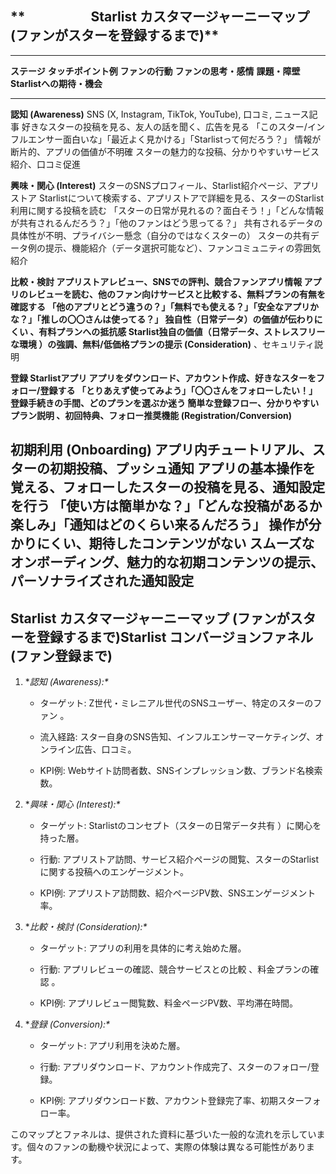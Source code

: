 ## **　　　　　Starlist カスタマージャーニーマップ (ファンがスターを登録するまで)**

  ---------------------------------------------------------------------------------------------------------------------------------------------------------------------------------------------------------------------------------------------------------------------------------------------------------------------------------------------------------------------------------------------------------------------------------------------------------------------------
  **ステージ**                  **タッチポイント例**                                        **ファンの行動**                                                                             **ファンの思考・感情**                                                                                     **課題・障壁**                                                               **Starlistへの期待・機会**
  ----------------------------- ----------------------------------------------------------- -------------------------------------------------------------------------------------------- ---------------------------------------------------------------------------------------------------------- ---------------------------------------------------------------------------- --------------------------------------------------------------------------------------------
  **認知 (Awareness)**          SNS (X, Instagram, TikTok, YouTube), 口コミ, ニュース記事   好きなスターの投稿を見る、友人の話を聞く、広告を見る                                         「このスター/インフルエンサー面白いな」「最近よく見かける」「Starlistって何だろう？」                      情報が断片的、アプリの価値が不明確                                           スターの魅力的な投稿、分かりやすいサービス紹介、口コミ促進

  **興味・関心 (Interest)**     スターのSNSプロフィール、Starlist紹介ページ、アプリストア   Starlistについて検索する、アプリストアで詳細を見る、スターのStarlist利用に関する投稿を読む   「スターの日常が見れるの？面白そう！」「どんな情報が共有されるんだろう？」「他のファンはどう思ってる？」   共有されるデータの具体性が不明、プライバシー懸念（自分のではなくスターの）   スターの共有データ例の提示、機能紹介（データ選択可能など）、ファンコミュニティの雰囲気紹介

  **比較・検討                  アプリストアレビュー、SNSでの評判、競合ファンアプリ情報     アプリのレビューを読む、他のファン向けサービスと比較する、無料プランの有無を確認する         「他のアプリとどう違うの？」「無料でも使える？」「安全なアプリかな？」「推しの〇〇さんは使ってる？」       独自性（日常データ）の価値が伝わりにくい 、有料プランへの抵抗感              Starlist独自の価値（日常データ、ストレスフリーな環境 ）の強調、無料/低価格プランの提示
  (Consideration)**                                                                                                                                                                                                                                                                                                                                                              、セキュリティ説明

  **登録                        Starlistアプリ                                              アプリをダウンロード、アカウント作成、好きなスターをフォロー/登録する                        「とりあえず使ってみよう」「〇〇さんをフォローしたい！」                                                   登録手続きの手間、どのプランを選ぶか迷う                                     簡単な登録フロー、分かりやすいプラン説明 、初回特典、フォロー推奨機能
  (Registration/Conversion)**                                                                                                                                                                                                                                                                                                                                                    

  **初期利用 (Onboarding)**     アプリ内チュートリアル、スターの初期投稿、プッシュ通知      アプリの基本操作を覚える、フォローしたスターの投稿を見る、通知設定を行う                     「使い方は簡単かな？」「どんな投稿があるか楽しみ」「通知はどのくらい来るんだろう」                         操作が分かりにくい、期待したコンテンツがない                                 スムーズなオンボーディング、魅力的な初期コンテンツの提示、パーソナライズされた通知設定
  ---------------------------------------------------------------------------------------------------------------------------------------------------------------------------------------------------------------------------------------------------------------------------------------------------------------------------------------------------------------------------------------------------------------------------------------------------------------------------

## 

## 

## 

## **Starlist カスタマージャーニーマップ (ファンがスターを登録するまで)Starlist コンバージョンファネル (ファン登録まで)**

1.  **認知 (Awareness):\**

    - ターゲット:
      Z世代・ミレニアル世代のSNSユーザー、特定のスターのファン 。

    - 流入経路:
      スター自身のSNS告知、インフルエンサーマーケティング、オンライン広告、口コミ。

    - KPI例:
      Webサイト訪問者数、SNSインプレッション数、ブランド名検索数。

2.  **興味・関心 (Interest):\**

    - ターゲット: Starlistのコンセプト（スターの日常データ共有
      ）に関心を持った層。

    - 行動:
      アプリストア訪問、サービス紹介ページの閲覧、スターのStarlistに関する投稿へのエンゲージメント。

    - KPI例: アプリストア訪問数、紹介ページPV数、SNSエンゲージメント率。

3.  **比較・検討 (Consideration):\**

    - ターゲット: アプリの利用を具体的に考え始めた層。

    - 行動: アプリレビューの確認、競合サービスとの比較
      、料金プランの確認 。

    - KPI例: アプリレビュー閲覧数、料金ページPV数、平均滞在時間。

4.  **登録 (Conversion):\**

    - ターゲット: アプリ利用を決めた層。

    - 行動:
      アプリダウンロード、アカウント作成完了、スターのフォロー/登録。

    - KPI例:
      アプリダウンロード数、アカウント登録完了率、初期スターフォロー率。

このマップとファネルは、提供された資料に基づいた一般的な流れを示しています。個々のファンの動機や状況によって、実際の体験は異なる可能性があります。
